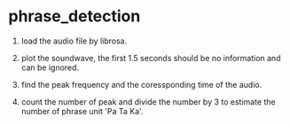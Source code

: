 # phrase_detection

1. load the audio file by librosa.

2. plot the soundwave, the first 1.5 seconds should be no information and can be ignored.

3. find the peak frequency and the coressponding time of the audio.

4. count the number of peak and divide the number by 3 to estimate the number of phrase unit 'Pa Ta Ka'.
